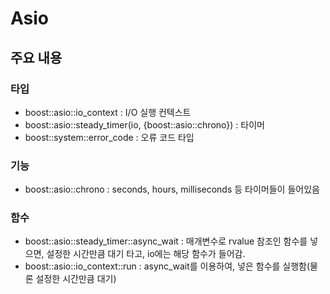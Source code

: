 # Asio
## 주요 내용
### 타입
* boost::asio::io_context : I/O 실행 컨텍스트
* boost::asio::steady_timer(io, {boost::asio::chrono}) : 타이머
* boost::system::error_code : 오류 코드 타입
### 기능
* boost::asio::chrono : seconds, hours, milliseconds 등 타이머들이 들어있음
### 함수
* boost::asio::steady_timer::async_wait : 매개변수로 rvalue 참조인 함수를 넣으면, 설정한 시간만큼 대기 타고, io에는 해당 함수가 들어감.
* boost::asio::io_context::run : async_wait를 이용하여, 넣은 함수를 실행함(물론 설정한 시간만큼 대기)